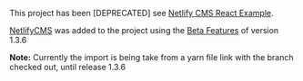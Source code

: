 This project has been [DEPRECATED] see [Netlify CMS React Example](https://github.com/talves/netlify-cms-react-example).

[NetlifyCMS](https://www.netlifycms.org/) was added to the project using the [Beta Features](https://www.netlifycms.org/docs/beta-features/) of version 1.3.6

**Note:** Currently the import is being take from a yarn file link with the branch checked out, until release 1.3.6
